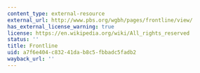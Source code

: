 ```yaml
---
content_type: external-resource
external_url: http://www.pbs.org/wgbh/pages/frontline/view/
has_external_license_warning: true
license: https://en.wikipedia.org/wiki/All_rights_reserved
status: ''
title: Frontline
uid: a7f6e404-c832-41da-b8c5-fbbadc5fadb2
wayback_url: ''
---
```

